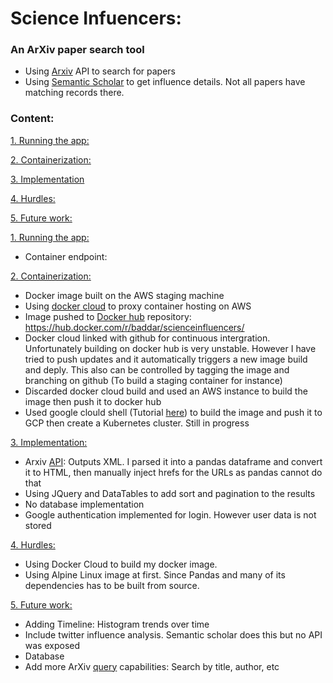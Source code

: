 # **Science Infuencers:**

### An ArXiv paper search tool

* Using [Arxiv](https://arxiv.org/) API to search for papers
* Using [Semantic Scholar](https://www.semanticscholar.org/) to get influence details. Not all papers have matching records there.

### Content:
[1. Running the app:](#1) 

[2. Containerization:](#2)

[3. Implementation](#3)

[4. Hurdles:](#4)

[5. Future work:](#5)


<a  id="1"></a>[1. Running the app:](#1)
* Container endpoint:

<a id="2"></a>[2. Containerization:](#2)
* Docker image built on the AWS staging machine
* Using [docker cloud](https://cloud.docker.com/) to proxy container hosting on AWS
* Image pushed to [Docker hub](https://hub.docker.com/r/baddar/scienceinfluencers/) repository: https://hub.docker.com/r/baddar/scienceinfluencers/
* Docker cloud linked with github for continuous intergration. Unfortunately building on docker hub is very unstable. However I have tried to push updates and it automatically triggers a new image build and deply. This also can be controlled by tagging the image and branching on github (To build a staging container for instance)
* Discarded docker cloud build and used an AWS instance to build the image then push it to docker hub
* Used google clould shell (Tutorial [here](https://cloud.google.com/kubernetes-engine/docs/tutorials/hello-app)) to build the image and push it to GCP then create a Kubernetes cluster. Still in progress

  

<a id="3"></a>[3. Implementation:](#3)
* Arxiv [API](https://arxiv.org/help/api/index): Outputs XML. I parsed it into a pandas dataframe and convert it to HTML, then manually inject hrefs for the URLs as pandas cannot do that
* Using JQuery and DataTables to add sort and pagination to the results
* No database implementation
* Google authentication implemented for login. However user data is not stored


<a id="4"></a>[4. Hurdles:](#4)
* Using Docker Cloud to build my docker image.
* Using Alpine Linux image at first. Since Pandas and many of its dependencies has to be built from source.

  
<a id="5"></a>[5. Future work:](#5)
* Adding Timeline: Histogram trends over time
* Include twitter influence analysis. Semantic scholar does this but no API was exposed
* Database
* Add more ArXiv [query](https://arxiv.org/find) capabilities: Search by title, author, etc